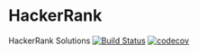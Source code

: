 # HackerRank
HackerRank Solutions
[![Build Status](https://travis-ci.org/kedarbhat/HackerRank.svg?branch=master)](https://travis-ci.org/kedarbhat/HackerRank) [![codecov](https://codecov.io/gh/kedarbhat/HackerRank/branch/master/graph/badge.svg)](https://codecov.io/gh/TechnionYP5777/project-name)
